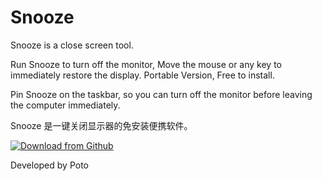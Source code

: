 # Snooze
Snooze is a close screen tool.

Run Snooze to turn off the monitor, Move the mouse or any key to immediately restore the display.
Portable Version, Free to install.

Pin Snooze on the taskbar, so you can turn off the monitor before leaving the computer immediately.

Snooze 是一键关闭显示器的免安装便携软件。

[![Download from Github](https://user-images.githubusercontent.com/59009389/165435448-b17c2ff5-c6f1-4e81-bb8d-c1e5301fc613.png)](https://github.com/isPoto/Snooze/releases)

Developed by Poto
